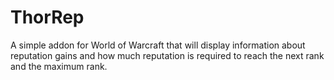 # ThorRep

A simple addon for World of Warcraft that will display information about reputation gains and how much reputation is required to reach the next rank and the maximum rank.
